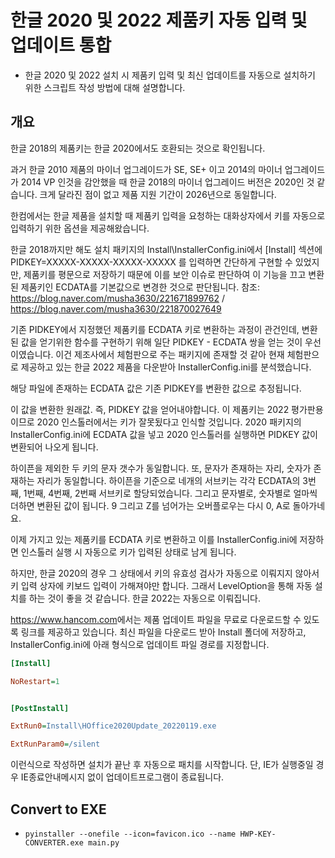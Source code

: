 # 한글 2020 및 2022 제품키 자동 입력 및 업데이트 통합

* 한글 2020 및 2022 설치 시 제품키 입력 및 최신 업데이트를 자동으로 설치하기 위한 스크립트 작성 방법에 대해 설명합니다.

## 개요

한글 2018의 제품키는 한글 2020에서도 호환되는 것으로 확인됩니다.

과거 한글 2010 제품의 마이너 업그레이드가 SE, SE+ 이고 2014의 마이너 업그레이드가 2014 VP 인것을 감안했을 때 한글 2018의 마이너 업그레이드 버전은 2020인 것 같습니다. 크게 달라진 점이 없고 제품 지원 기간이 2026년으로 동일합니다.

한컴에서는 한글 제품을 설치할 때 제품키 입력을 요청하는 대화상자에서 키를 자동으로 입력하기 위한 옵션을 제공해왔습니다.

한글 2018까지만 해도 설치 패키지의 Install\InstallerConfig.ini에서 [Install] 섹션에 PIDKEY=XXXXX-XXXXX-XXXXX-XXXXX 를 입력하면 간단하게 구현할 수 있었지만, 제품키를 평문으로 저장하기 때문에 이를 보안 이슈로 판단하여 이 기능을 끄고 변환된 제품키인 ECDATA를 기본값으로 변경한 것으로 판단됩니다. 참조: <https://blog.naver.com/musha3630/221671899762> / <https://blog.naver.com/musha3630/221870027649>

기존 PIDKEY에서 지정했던 제품키를 ECDATA 키로 변환하는 과정이 관건인데, 변환된 값을 얻기위한 함수를 구현하기 위해 일단 PIDKEY - ECDATA 쌍을 얻는 것이 우선이였습니다. 이건 제조사에서 체험판으로 주는 패키지에 존재할 것 같아 현재 체험판으로 제공하고 있는 한글 2022 제품을 다운받아 InstallerConfig.ini를 분석했습니다.

해당 파일에 존재하는 ECDATA 값은 기존 PIDKEY를 변환한 값으로 추정됩니다.

이 값을 변환한 원래값. 즉, PIDKEY 값을 얻어내야합니다. 이 제품키는 2022 평가판용이므로 2020 인스톨러에서는 키가 잘못됬다고 인식할 것입니다. 2020 패키지의 InstallerConfig.ini에 ECDATA 값을 넣고 2020 인스톨러를 실행하면 PIDKEY 값이 변환되어 나오게 됩니다.

하이픈을 제외한 두 키의 문자 갯수가 동일합니다. 또, 문자가 존재하는 자리, 숫자가 존재하는 자리가 동일합니다. 하이픈을 기준으로 네개의 서브키는 각각 ECDATA의 3번째, 1번째, 4번째, 2번째 서브키로 할당되었습니다. 그리고 문자별로, 숫자별로 얼마씩 더하면 변환된 값이 됩니다. 9 그리고 Z를 넘어가는 오버플로우는 다시 0, A로 돌아가네요.

이제 가지고 있는 제품키를 ECDATA 키로 변환하고 이를 InstallerConfig.ini에 저장하면 인스톨러 실행 시 자동으로 키가 입력된 상태로 남게 됩니다.

하지만, 한글 2020의 경우 그 상태에서 키의 유효성 검사가 자동으로 이뤄지지 않아서 키 입력 상자에 키보드 입력이 가해져야만 합니다. 그래서 LevelOption을 통해 자동 설치를 하는 것이 좋을 것 같습니다. 한글 2022는 자동으로 이뤄집니다.

<https://www.hancom.com>에서는 제품 업데이트 파일을 무료로 다운로드할 수 있도록 링크를 제공하고 있습니다. 최신 파일을 다운로드 받아 Install 폴더에 저장하고, InstallerConfig.ini에 아래 형식으로 업데이트 파일 경로를 지정합니다.

```ini
[Install]

NoRestart=1


[PostInstall]

ExtRun0=Install\HOffice2020Update_20220119.exe

ExtRunParam0=/silent
```

이런식으로 작성하면 설치가 끝난 후 자동으로 패치를 시작합니다. 단, IE가 실행중일 경우 IE종료안내메시지 없이 업데이트프로그램이 종료됩니다.

## Convert to EXE

* `pyinstaller --onefile --icon=favicon.ico --name HWP-KEY-CONVERTER.exe main.py`
